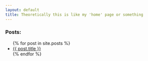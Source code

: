 ```yaml
---
layout: default
title: Theoretically this is like my 'home' page or something
---
```



### Posts:

<ul>
  {% for post in site.posts %}
    <li>
      <a href="{{ post.url }}">{{ post.title }}</a>
    </li>
  {% endfor %}
</ul>


